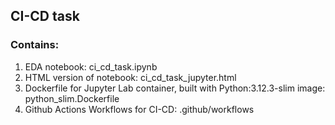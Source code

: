## CI-CD task
### Contains:
1. EDA notebook: ci_cd_task.ipynb
2. HTML version of notebook: ci_cd_task_jupyter.html
3. Dockerfile for Jupyter Lab container, built with Python:3.12.3-slim image: python_slim.Dockerfile
4. Github Actions Workflows for CI-CD: .github/workflows
